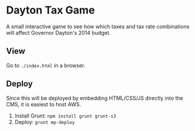# Dayton Tax Game

A small interactive game to see how which taxes and tax rate combinations will affect Governor Dayton's 2014 budget.

## View

Go to ```./index.html``` in a browser.

## Deploy

Since this will be deployed by embedding HTML/CSS/JS directly into the CMS, it is easiest to host AWS.

1. Install Grunt: ```npm install grunt grunt-s3```
2. Deploy: ```grunt mp-deploy```